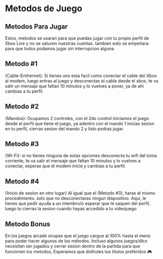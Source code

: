 # Metodos de Juego

## Metodos Para Jugar

Estos, metodos se usaran para que puedas jugar con tu propio perfil de Xbox Live y no se saturen nuestras cuentas. tambien esto se empeñara para que todos podamos jugar sin interrupcion alguna

## Metodo #1
{Cable-Enthernet}: Si tienes uno esta facil como conectar el cable del Xbox al modem, luego entras al juego y desconectas el cable desde el xbox, te va salir un mensaje que faltan 10 minutos y lo vuelves a poner, ya de ahí cambias a tu perfil.

## Metodo #2
{Mandos}: Ocupamos 2 controles, con el 2do control iniciamos el juego desde el perfil que tiene el juego, ya adentro con el mando 1 inicias sesion en tu perfil, cierras sesion del mando 2 y listo podras jugar.

## Metodo #3
{Wi-Fi}: si no tienes ninguna de estas opciones desconecta tu wifi del toma corriente, te va salir el mensaje que faltan 10 minutos y lo vuelves a conectar, esperas que el modem inicie y cambias a tu perfil.

## Metodo #4
{Inicio de sesion en otro lugar} Al igual que el (Metodo #3), haras el mismo procedimiento. solo que no desconectaras ningun dispositivo. Aqui, le tienes que pedir ayuda a un miembro/o esperar que te saquen del perfil. luego tu cierras la sesion cuando hayas accedido a tu videojuego

## Metodo Bonus
En los juegos arcade ocupas que el juego cargue al 100% hasta el menú para poder hacer algunos de los métodos. Incluso algunos juegos/dlcs necesitan ser jugados y cerrar sesion dentro de la partida para que funcionen los metodos, Esperamos que disfrutes tus titulos preferidos 🎮

